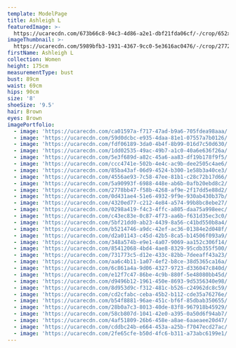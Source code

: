 ```yaml
---
template: ModelPage
title: Ashleigh L
featuredImage: >-
  https://ucarecdn.com/673b66c8-94c3-4d86-a2e1-dbf21fda06cf/-/crop/652x430/0,0/-/preview/
imageThumbnail: >-
  https://ucarecdn.com/5989bfb3-1931-4367-9cc0-5e3616ac0476/-/crop/2772x2899/1136,0/-/preview/
firstName: Ashleigh L
collection: Women
height: 175cm
measurementType: bust
bust: 89cm
waist: 69cm
hips: 90cm
size: '8'
shoeSize: '9.5'
hair: Brown
eyes: Brown
imagePortfolio:
  - image: 'https://ucarecdn.com/ca01597a-f717-47ad-b9a6-705fdea98aaa/'
  - image: 'https://ucarecdn.com/59d0dcbc-e935-4daa-81e1-07557a7b0126/'
  - image: 'https://ucarecdn.com/fdf06189-3da0-4b4f-8b99-016d7c50d630/'
  - image: 'https://ucarecdn.com/1dd02535-49ac-49b7-a1c0-40a6e636f26a/'
  - image: 'https://ucarecdn.com/5e3f689d-a82c-45a6-aa83-df19b178f9f5/'
  - image: 'https://ucarecdn.com/ccc4741e-502b-4e4c-ac9b-dee2505c4ae6/'
  - image: 'https://ucarecdn.com/85ba43af-06d9-4524-b300-1e58b3a40ce3/'
  - image: 'https://ucarecdn.com/4556ae93-7c58-47ee-81b1-c28c72b17d66/'
  - image: 'https://ucarecdn.com/5a90993f-6988-448e-ab6b-0afb20ebd8c2/'
  - image: 'https://ucarecdn.com/2778bb47-f58b-4268-af9e-2f17dd5e88d2/'
  - image: 'https://ucarecdn.com/0d431ae4-51e6-4932-9f9e-930ab430b37b/'
  - image: 'https://ucarecdn.com/4320ed77-c212-4e84-a574-99b8bc8ebe27/'
  - image: 'https://ucarecdn.com/0298a419-f4c3-4ffc-a805-daa75a998eec/'
  - image: 'https://ucarecdn.com/c43ec83e-0c87-4f73-aa6b-f631d35ec3c0/'
  - image: 'https://ucarecdn.com/5bf21dd0-ab23-4439-8a56-c41bd550b8a4/'
  - image: 'https://ucarecdn.com/b5214746-a9dc-42ef-ac36-01384e2d048f/'
  - image: 'https://ucarecdn.com/d2a01143-c45d-42b5-8ca5-b14506f093a9/'
  - image: 'https://ucarecdn.com/348a574b-e9e1-4a07-9069-aa152c306f14/'
  - image: 'https://ucarecdn.com/85412068-4bd4-4ae8-8329-95cdb355f500/'
  - image: 'https://ucarecdn.com/731773c5-d12e-433c-82bb-7deeaff43a23/'
  - image: 'https://ucarecdn.com/aa6c4b11-1a07-4ef2-b8ce-38d5365ca16a/'
  - image: 'https://ucarecdn.com/6c861a4a-9d06-4327-9723-d336047c840d/'
  - image: 'https://ucarecdn.com/e12f7c47-86be-4c9b-880f-5e48080bb45d/'
  - image: 'https://ucarecdn.com/d9496b12-1961-450e-8693-9d5356340e98/'
  - image: 'https://ucarecdn.com/8d953d9c-f312-481c-b526-c24962dc8c59/'
  - image: 'https://ucarecdn.com/cd2cfabc-ceba-45b2-b112-cde35a76276e/'
  - image: 'https://ucarecdn.com/b54f8881-96ae-451c-bf6f-85dbab350655/'
  - image: 'https://ucarecdn.com/28b0a7c3-8013-40de-83f8-967918b45929/'
  - image: 'https://ucarecdn.com/58cb807d-1041-42e0-a395-0a50d6f94ab7/'
  - image: 'https://ucarecdn.com/4af51809-26b6-458e-a8ae-6aaeaee20d47/'
  - image: 'https://ucarecdn.com/cddbc24b-e664-453a-a25b-f7047ecd27ac/'
  - image: 'https://ucarecdn.com/2fe65cfe-b50d-4fc6-b311-a73abc6199e1/'
---
```


